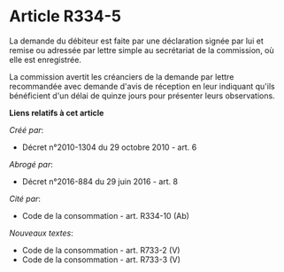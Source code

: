 # Article R334-5

La demande du débiteur est faite par une déclaration signée par lui et remise ou adressée par lettre simple au secrétariat de
la commission, où elle est enregistrée. 

La commission avertit les créanciers de la demande par lettre recommandée avec demande d'avis de réception en leur indiquant
qu'ils bénéficient d'un délai de quinze jours pour présenter leurs observations.

**Liens relatifs à cet article**

_Créé par_:

  - Décret n°2010-1304 du 29 octobre 2010 - art. 6

_Abrogé par_:

  - Décret n°2016-884 du 29 juin 2016 - art. 8

_Cité par_:

  - Code de la consommation - art. R334-10 (Ab)

_Nouveaux textes_:

  - Code de la consommation - art. R733-2 (V)
  - Code de la consommation - art. R733-3 (V)
